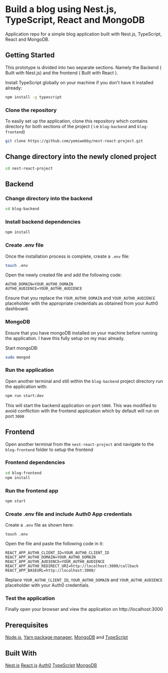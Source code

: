 # Build a blog using Nest.js, TypeScript, React and MongoDB

Application repo for a simple blog application built with Nest.js, TypeScript, React and MongoDB.

## Getting Started
This prototype is divided into two separate sections. Namely the Backend ( Built with Nest.js) and the frontend
( Built with React ).

Install TypeScript globally on your machine if you don't have it installed already:

```bash
npm install -g typescript
```

### Clone the repository
To easily set up the application, clone this repository which contains directory for both sections of the project ( i.e `blog-backend` and `blog-frontend`)

```bash
git clone https://github.com/yemiwebby/nest-react-project.git
```

## Change directory into the newly cloned project
```bash
cd nest-react-project
```

## Backend
### Change directory into the backend
```bash
cd blog-backend
```

### Install backend dependencies

```bash
npm install
```

### Create .env file
Once the installation process is complete, create a `.env` file:

```bash
touch .env
```

Open the newly created file and add the following code:

```
AUTH0_DOMAIN=YOUR_AUTH0_DOMAIN
AUTH0_AUDIENCE=YOUR_AUTH0_AUDIENCE
```

Ensure that you replace the `YOUR_AUTH0_DOMAIN` and `YOUR_AUTH0_AUDIENCE` placeholder with the appropriate credentials as obtained from your Auth0 dashboard.


### MongoDB
Ensure that you have mongoDB installed on your machine before running the application. I have this fully setup on my mac already.

Start mongoDB:

```bash
sudo mongod
```

### Run the application
Open another terminal and still within the `blog-backend` project directory run the application with:

```bash
npm run start:dev
```

This will start the backend application on port `5000`. This was modified to avoid confliction with the frontend application which by default will run on port `3000`


## Frontend
Open another terminal from the `nest-react-project` and navigate to the `blog-frontend` folder to setup the frontend

### Frontend dependencies
```bash
cd blog-frontend
npm install
```

### Run the frontend app

```bash
npm start
```

### Create .env file and include Auth0 App credentials

Create a `.env` file as shown here:

```
touch .env
```

Open the file and paste the following code in it:

```
REACT_APP_AUTH0_CLIENT_ID=YOUR_AUTH0_CLIENT_ID
REACT_APP_AUTH0_DOMAIN=YOUR_AUTH0_DOMAIN
REACT_APP_AUTH0_AUDIENCE=YOUR_AUTH0_AUDIENCE
REACT_APP_AUTH0_REDIRECT_URI=http://localhost:3000/callback
REACT_APP_BASEURL=http://localhost:3000/
```

Replace `YOUR_AUTH0_CLIENT_ID`, `YOUR_AUTH0_DOMAIN` and `YOUR_AUTH0_AUDIENCE` placeholder with your Auth0 credentials.

### Test the application
Finally open your browser and view the application on http://localhost:3000

## Prerequisites
 [Node.js](https://nodejs.org/en/), [Yarn package manager](https://yarnpkg.com/lang/en/docs/install/#mac-stable), [MongoDB](https://docs.mongodb.com/v3.2/installation/) and [TypeScript](https://www.typescriptlang.org/)


## Built With
[Nest.js]()
[React.js]()
[Auth0]() 
[TypeScript]()
[MongoDB]() 